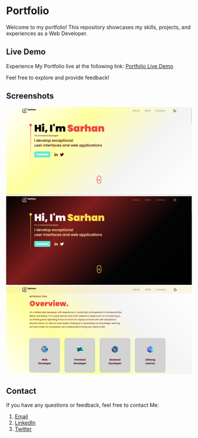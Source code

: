 # Portfolio

Welcome to my portfolio! This repository showcases my skills, projects, and experiences as a Web Developer.

## Live Demo

Experience My Portfolio live at the following link: [Portfolio Live Demo](https://sarhan-portfolio.vercel.app)

Feel free to explore and provide feedback!


## Screenshots

![Screenshot 1](/screenshots/Image1.png)
![Screenshot 2](/screenshots/Image2.png)
![Screenshot 3](/screenshots/Image3.png)


## Contact

If you have any questions or feedback, feel free to contact Me:

1. [Email](sp.webdev2024@gmail.com)
2. [LinkedIn](https://www.linkedin.com/in/sarhan-patel-20241c)
3. [Twitter](https://twitter.com/SarhanWebDev)
